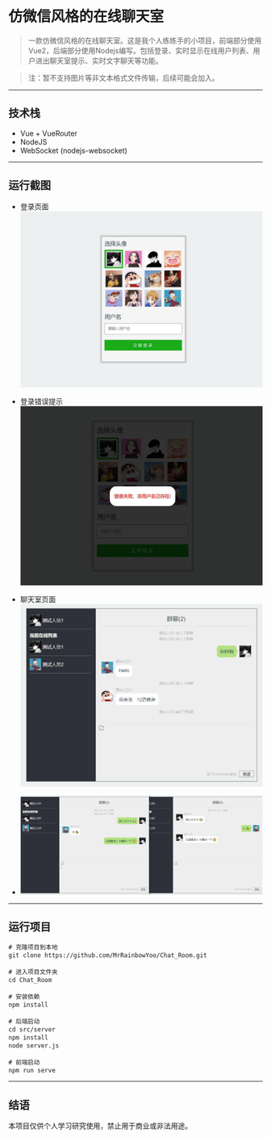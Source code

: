 # 仿微信风格的在线聊天室
>一款仿微信风格的在线聊天室。这是我个人练练手的小项目，前端部分使用Vue2，后端部分使用Nodejs编写。包括登录、实时显示在线用户列表、用户进出聊天室提示、实时文字聊天等功能。

>注：暂不支持图片等非文本格式文件传输，后续可能会加入。
***

## 技术栈
+ Vue + VueRouter
+ NodeJS
+ WebSocket (nodejs-websocket)
***

## 运行截图
+ 登录页面
![登录页面](public/screenshot/page_login.jpg "登录页面")

+ 登录错误提示
![登录错误提示](public/screenshot/page_login_error.jpg "登录错误提示")

+ 聊天室页面
![聊天室页面](public/screenshot/page_chatroom.jpg "聊天室页面")

+ ![聊天室页面](public/screenshot/page_chatroom2.jpg "聊天室页面")
***

## 运行项目
    # 克隆项目到本地
    git clone https://github.com/MrRainbowYoo/Chat_Room.git

    # 进入项目文件夹
    cd Chat_Room

    # 安装依赖
    npm install

    # 后端启动
    cd src/server
    npm install
    node server.js

    # 前端启动
    npm run serve
***

## 结语
本项目仅供个人学习研究使用，禁止用于商业或非法用途。